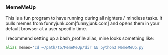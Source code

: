 ### MemeMeUp

This is a fun program to have running during all nighters / mindless tasks. It pulls memes from funnyjunk.com[funnyjunk.com] and opens them in your default browser at a user specific time.

I recommend setting up a bash_profile alias, mine looks something like:

```bash
alias memes='cd ~/path/to/MemeMeUp/dir && python3 MemeMeUp.py
```